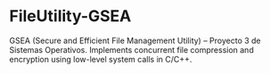 # FileUtility-GSEA
GSEA (Secure and Efficient File Management Utility) – Proyecto 3 de Sistemas Operativos. Implements concurrent file compression and encryption using low-level system calls in C/C++.
